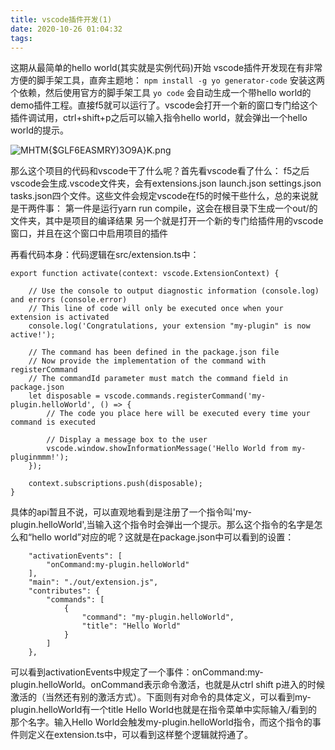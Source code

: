 ```yaml
---
title: vscode插件开发(1)
date: 2020-10-26 01:04:32
tags:
---
```

这期从最简单的hello world(其实就是实例代码)开始
vscode插件开发现在有非常方便的脚手架工具，直奔主题地：
```npm install -g yo generator-code```
安装这两个依赖，然后使用官方的脚手架工具
```yo code```
会自动生成一个带hello world的demo插件工程。直接f5就可以运行了。vscode会打开一个新的窗口专门给这个插件调试用，ctrl+shift+p之后可以输入指令hello world，就会弹出一个hello world的提示。

![![MHTM{$GLF6EASMRY)3O9A}K.png](/images/24121227-a019be2a9d94e12e.png)
](/images/24121227-95ee51ce0707699d.png)

那么这个项目的代码和vscode干了什么呢？首先看vscode看了什么：
f5之后vscode会生成.vscode文件夹，会有extensions.json launch.json settings.json tasks.json四个文件。这些文件会规定vscode在f5的时候干些什么，总的来说就是干两件事：
第一件是运行yarn run compile，这会在根目录下生成一个out/的文件夹，其中是项目的编译结果
另一个就是打开一个新的专门给插件用的vscode窗口，并且在这个窗口中启用项目的插件

再看代码本身：代码逻辑在src/extension.ts中：
```
export function activate(context: vscode.ExtensionContext) {

	// Use the console to output diagnostic information (console.log) and errors (console.error)
	// This line of code will only be executed once when your extension is activated
	console.log('Congratulations, your extension "my-plugin" is now active!');

	// The command has been defined in the package.json file
	// Now provide the implementation of the command with registerCommand
	// The commandId parameter must match the command field in package.json
	let disposable = vscode.commands.registerCommand('my-plugin.helloWorld', () => {
		// The code you place here will be executed every time your command is executed

		// Display a message box to the user
		vscode.window.showInformationMessage('Hello World from my-pluginmmm!');
	});

	context.subscriptions.push(disposable);
}
```
具体的api暂且不说，可以直观地看到是注册了一个指令叫'my-plugin.helloWorld',当输入这个指令时会弹出一个提示。那么这个指令的名字是怎么和“hello world”对应的呢？这就是在package.json中可以看到的设置：
```
	"activationEvents": [
        "onCommand:my-plugin.helloWorld"
	],
	"main": "./out/extension.js",
	"contributes": {
		"commands": [
			{
				"command": "my-plugin.helloWorld",
				"title": "Hello World"
			}
		]
	},

```
可以看到activationEvents中规定了一个事件：onCommand:my-plugin.helloWorld。onCommand表示命令激活，也就是从ctrl shift p进入的时候激活的（当然还有别的激活方式）。下面则有对命令的具体定义，可以看到my-plugin.helloWorld有一个title Hello World也就是在指令菜单中实际输入/看到的那个名字。输入Hello World会触发my-plugin.helloWorld指令，而这个指令的事件则定义在extension.ts中，可以看到这样整个逻辑就捋通了。